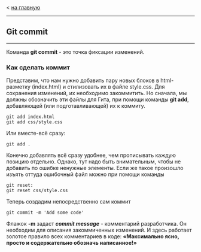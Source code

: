 < [на главную](./readme.md)
___

## **Git commit**

___


Команда **git commit** - это точка фиксации изменений.

### **Как сделать коммит**
Представим, что нам нужно добавить пару новых блоков в html-разметку (index.html) и стилизовать их в файле style.css. Для сохранения изменений, их необходимо закоммитить. Но сначала, мы должны обозначить эти файлы для Гита, при помощи команды **git add**, добавляющей (или подготавливающей) их к коммиту.

```bash=
git add index.html
git add css/style.css
```
Или вместе-всё сразу:

```bash=
git add .
```

Конечно добавлять всё сразу удобнее, чем прописывать каждую позицию отдельно. Однако, тут надо быть внимательным, чтобы не добавить по ошибке ненужные элементы. Если же такое произошло изъять оттуда ошибочный файл можно при помощи команды

```bash=
git reset:
git reset css/style.css
```

Теперь создадим непосредственно сам коммит

```bash=
git commit -m 'Add some code'
```
Флажок **-m** задаст ***commit message*** - комментарий разработчика. Он необходим для описания закоммиченных изменений. И здесь работает золотое правило всех комментариев в коде: **«Максимально ясно, просто и содержательно обозначь написанное!»**